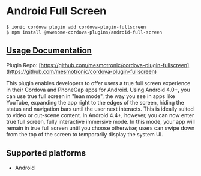 # Android Full Screen

```
$ ionic cordova plugin add cordova-plugin-fullscreen
$ npm install @awesome-cordova-plugins/android-full-screen
```

## [Usage Documentation](https://danielsogl.gitbook.io/awesome-cordova-plugins/plugins/android-full-screen/)

Plugin Repo: [https://github.com/mesmotronic/cordova-plugin-fullscreen](https://github.com/mesmotronic/cordova-plugin-fullscreen)

This plugin enables developers to offer users a true full screen experience in their Cordova and PhoneGap apps for Android.
Using Android 4.0+, you can use true full screen in "lean mode", the way you see in apps like YouTube, expanding the app right to the edges of the screen, hiding the status and navigation bars until the user next interacts. This is ideally suited to video or cut-scene content.
In Android 4.4+, however, you can now enter true full screen, fully interactive immersive mode. In this mode, your app will remain in true full screen until you choose otherwise; users can swipe down from the top of the screen to temporarily display the system UI.

## Supported platforms

- Android
  


